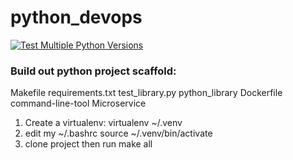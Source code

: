 # python_devops
[![Test Multiple Python Versions](https://github.com/Azeezat-git/python_devops/actions/workflows/main.yml/badge.svg)](https://github.com/Azeezat-git/python_devops/actions/workflows/main.yml)


### Build out python project scaffold:

Makefile
requirements.txt
test_library.py
python_library
Dockerfile
command-line-tool
Microservice
1. Create a virtualenv: virtualenv ~/.venv
2. edit my ~/.bashrc source ~/.venv/bin/activate
3. clone project then run make all
